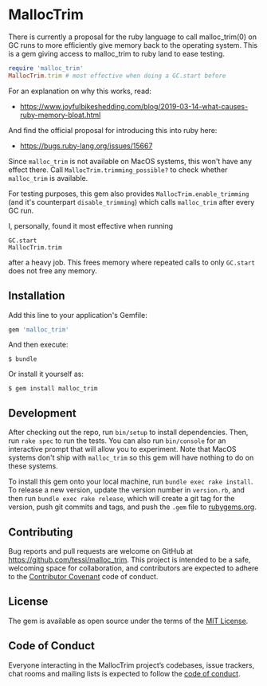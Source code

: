 # MallocTrim

There is currently a proposal for the ruby language to call malloc_trim(0) on GC runs to more efficiently give memory back to the operating system. This is a gem giving access to malloc_trim to ruby land to ease testing.

```ruby
require 'malloc_trim'
MallocTrim.trim # most effective when doing a GC.start before
```

For an explanation on why this works, read:

* https://www.joyfulbikeshedding.com/blog/2019-03-14-what-causes-ruby-memory-bloat.html

And find the official proposal for introducing this into ruby here:

* https://bugs.ruby-lang.org/issues/15667

Since `malloc_trim` is not available on MacOS systems, this won't have any effect there. Call `MallocTrim.trimming_possible?` to check whether `malloc_trim` is available.

For testing purposes, this gem also provides `MallocTrim.enable_trimming` (and it's counterpart `disable_trimming`) which calls `malloc_trim` after every GC run.

I, personally, found it most effective when running

```
GC.start
MallocTrim.trim
```

after a heavy job. This frees memory where repeated calls to only `GC.start` does not free any memory.

## Installation

Add this line to your application's Gemfile:

```ruby
gem 'malloc_trim'
```

And then execute:

    $ bundle

Or install it yourself as:

    $ gem install malloc_trim

## Development

After checking out the repo, run `bin/setup` to install dependencies. Then, run `rake spec` to run the tests. You can also run `bin/console` for an interactive prompt that will allow you to experiment. Note that MacOS systems don't ship with `malloc_trim` so this gem will have nothing to do on these systems.

To install this gem onto your local machine, run `bundle exec rake install`. To release a new version, update the version number in `version.rb`, and then run `bundle exec rake release`, which will create a git tag for the version, push git commits and tags, and push the `.gem` file to [rubygems.org](https://rubygems.org).

## Contributing

Bug reports and pull requests are welcome on GitHub at https://github.com/tessi/malloc_trim. This project is intended to be a safe, welcoming space for collaboration, and contributors are expected to adhere to the [Contributor Covenant](http://contributor-covenant.org) code of conduct.

## License

The gem is available as open source under the terms of the [MIT License](https://opensource.org/licenses/MIT).

## Code of Conduct

Everyone interacting in the MallocTrim project’s codebases, issue trackers, chat rooms and mailing lists is expected to follow the [code of conduct](https://github.com/tessi/malloc_trim/blob/master/CODE_OF_CONDUCT.md).
